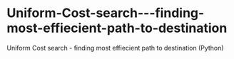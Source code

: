 # Uniform-Cost-search---finding-most-effiecient-path-to-destination
Uniform Cost search - finding most effiecient path to destination (Python)
